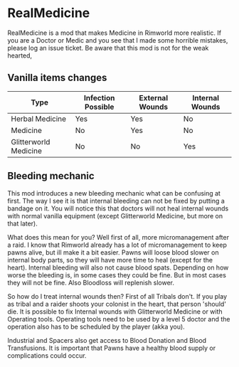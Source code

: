 # RealMedicine

RealMedicine is a mod that makes Medicine in Rimworld more realistic. If you are
a Doctor or Medic and you see that I made some horrible mistakes, please log an issue ticket.
Be aware that this mod is not for the weak hearted,

## Vanilla items changes

| Type | Infection Possible | External Wounds | Internal Wounds
|------|-----------|----------|--------|
|Herbal Medicine| Yes | Yes | No
|Medicine| No | Yes | No
|Glitterworld Medicine | No | No | Yes


## Bleeding mechanic

This mod introduces a new bleeding mechanic what can be confusing at first.
The way I see it is that internal bleeding can not be fixed by putting a bandage
on it. You will notice this that doctors will not heal internal wounds with
normal vanilla equipment (except Glitterworld Medicine, but more on that later).

What does this mean for you? Well first of all, more micromanagement after a raid.
I know that Rimworld already has a lot of micromanagement to keep pawns alive, but ill make it a bit easier. Pawns will loose blood slower on internal body parts, so they will have more time to heal (except for the heart). Internal bleeding will also not cause blood spats.
Depending on how worse the bleeding is, in some cases they could be fine. But in most cases
they will not be fine. Also Bloodloss will replenish slower.

So how do I treat internal wounds then? First of all Tribals don't. If you play as
tribal and a raider shoots your colonist in the heart, that person 'should' die.
It is possible to fix Internal wounds with Glitterworld Medicine or with Operating tools. Operating tools need to be used by a level 5 doctor and the operation also has to be scheduled by the player (akka you).

Industrial and Spacers also get access to Blood Donation and Blood Transfusions.
It is important that Pawns have a healthy blood supply or complications could occur.
